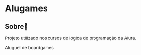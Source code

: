 <h1>Alugames</h1>

<h2>Sobre📰</h2>
<p>Projeto utilizado nos cursos de lógica de programação da Alura.</p>
<p>Aluguel de boardgames</p>
